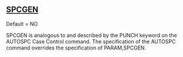 ## [SPCGEN](https://help.hexagonmi.com/bundle/MSC_Nastran_2022.4/page/Nastran_Combined_Book/qrg/parameters/TOC.SPCGEN.xhtml)

Default = NO

SPCGEN is analogous to and described by the PUNCH keyword on the AUTOSPC Case Control command. The specification of the AUTOSPC command overrides the specification of PARAM,SPCGEN.

